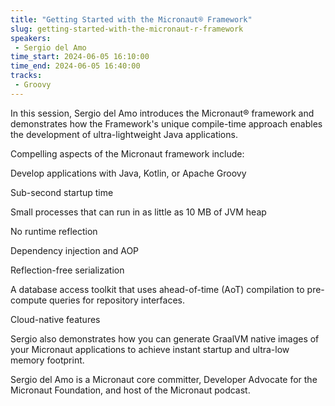 ```yaml
---
title: "Getting Started with the Micronaut® Framework"
slug: getting-started-with-the-micronaut-r-framework
speakers:
 - Sergio del Amo
time_start: 2024-06-05 16:10:00
time_end: 2024-06-05 16:40:00
tracks:
 - Groovy
---
```


In this session, Sergio del Amo introduces the Micronaut® framework and demonstrates how the Framework's unique compile-time approach enables the development of ultra-lightweight Java applications.
 
 
 
 Compelling aspects of the Micronaut framework include:
 
 
 
 Develop applications with Java, Kotlin, or Apache Groovy
 
 Sub-second startup time
 
 Small processes that can run in as little as 10 MB of JVM heap
 
 No runtime reflection
 
 Dependency injection and AOP
 
 Reflection-free serialization
 
 A database access toolkit that uses ahead-of-time (AoT) compilation to pre-compute queries for repository interfaces.
 
 Cloud-native features
 
 Sergio also demonstrates how you can generate GraalVM native images of your Micronaut applications to achieve instant startup and ultra-low memory footprint.
 
 
 
 Sergio del Amo is a Micronaut core committer, Developer Advocate for the Micronaut Foundation, and host of the Micronaut podcast.
